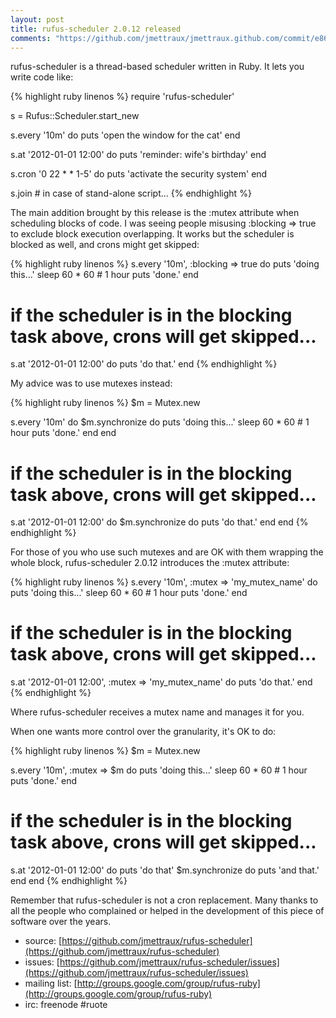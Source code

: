 ```yaml
---
layout: post
title: rufus-scheduler 2.0.12 released
comments: "https://github.com/jmettraux/jmettraux.github.com/commit/e86a097fcaff49f55ff36d4258832261ca50573a#comments"
---
```


rufus-scheduler is a thread-based scheduler written in Ruby. It lets you write code like:

{% highlight ruby linenos %}
require 'rufus-scheduler'

s = Rufus::Scheduler.start_new

s.every '10m' do
  puts 'open the window for the cat'
end

s.at '2012-01-01 12:00' do
  puts 'reminder: wife's birthday'
end

s.cron '0 22 * * 1-5' do
  puts 'activate the security system'
end

s.join # in case of stand-alone script...
{% endhighlight %}

The main addition brought by this release is the :mutex attribute when scheduling blocks of code. I was seeing people misusing :blocking => true to exclude block execution overlapping. It works but the scheduler is blocked as well, and crons might get skipped:

{% highlight ruby linenos %}
s.every '10m', :blocking => true do
  puts 'doing this...'
  sleep 60 * 60 # 1 hour
  puts 'done.'
end

# if the scheduler is in the blocking task above, crons will get skipped...
s.at '2012-01-01 12:00' do
  puts 'do that.'
end
{% endhighlight %}

My advice was to use mutexes instead:

{% highlight ruby linenos %}
$m = Mutex.new

s.every '10m' do
  $m.synchronize do
    puts 'doing this...'
    sleep 60 * 60 # 1 hour
    puts 'done.'
  end
end

# if the scheduler is in the blocking task above, crons will get skipped...
s.at '2012-01-01 12:00' do
  $m.synchronize do
    puts 'do that.'
  end
end
{% endhighlight %}

For those of you who use such mutexes and are OK with them wrapping the whole block, rufus-scheduler 2.0.12 introduces the :mutex attribute:

{% highlight ruby linenos %}
s.every '10m', :mutex => 'my_mutex_name' do
  puts 'doing this...'
  sleep 60 * 60 # 1 hour
  puts 'done.'
end

# if the scheduler is in the blocking task above, crons will get skipped...
s.at '2012-01-01 12:00', :mutex => 'my_mutex_name'  do
  puts 'do that.'
end
{% endhighlight %}

Where rufus-scheduler receives a mutex name and manages it for you.

When one wants more control over the granularity, it's OK to do:

{% highlight ruby linenos %}
$m = Mutex.new

s.every '10m', :mutex => $m do
  puts 'doing this...'
  sleep 60 * 60 # 1 hour
  puts 'done.'
end

# if the scheduler is in the blocking task above, crons will get skipped...
s.at '2012-01-01 12:00' do
  puts 'do that'
  $m.synchronize do
    puts 'and that.'
  end
end
{% endhighlight %}

Remember that rufus-scheduler is not a cron replacement. Many thanks to all the people who complained or helped in the development of this piece of software over the years.

* source: [https://github.com/jmettraux/rufus-scheduler](https://github.com/jmettraux/rufus-scheduler)
* issues: [https://github.com/jmettraux/rufus-scheduler/issues](https://github.com/jmettraux/rufus-scheduler/issues)
* mailing list: [http://groups.google.com/group/rufus-ruby](http://groups.google.com/group/rufus-ruby)
* irc: freenode #ruote

